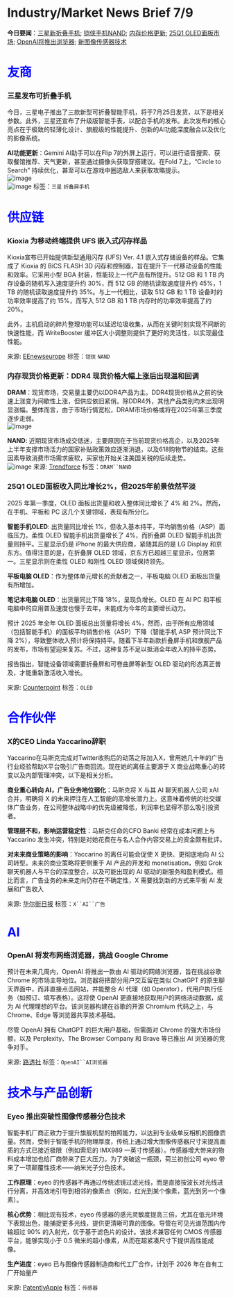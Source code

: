 # Industry/Market News Brief 7/9

**今日要闻**：[三星新折叠手机](#1); [铠侠手机NAND](#2); [内存价格更新](#3); [25Q1 OLED面板市场](#4); [OpenAI将推出浏览器](#5); [新图像传感器技术](#6)

# <span style="color:blue;">友商</span>

<a name="1"></a>
### 三星发布可折叠手机

今日，三星电子推出了三款新型可折叠智能手机，将于7月25日发货，以下是相关参数。此外，三星还宣布了升级版智能手表，以配合手机的发布。此次发布的核心亮点在于极致的轻薄化设计、旗舰级的性能提升、创新的AI功能深度融合以及优化的影像系统。

**AI功能更新**：Gemini AI助手可以在Flip 7的外屏上运行，可以进行语音搜索、获取餐馆推荐、天气更新，甚至通过摄像头获取穿搭建议。在Fold 7上，“Circle to Search” 持续优化，甚至可以在游戏中圈选敌人来获取攻略提示。  
![image](https://github.com/user-attachments/assets/4382a4f2-11b5-472d-bd83-324c5c5f7700)  
![image](https://github.com/user-attachments/assets/4834e7f0-47f5-4110-8b55-335726513449)
标签：`三星` `折叠屏手机`

# <span style="color:blue;">供应链</span>


<a name="2"></a>
### Kioxia 为移动终端提供 UFS 嵌入式闪存样品

Kioxia宣布已开始提供新型通用闪存 (UFS) Ver. 4.1 嵌入式存储设备的样品。它集成了 Kioxia 的 BiCS FLASH 3D 闪存和控制器，旨在提升下一代移动设备的性能和效率。它采用小型 BGA 封装，性能较上一代产品有所提升。512 GB 和 1 TB 内存设备的随机写入速度提升约 30%，而 512 GB 的随机读取速度提升约 45%，1 TB 的随机读取速度提升约 35%。与上一代相比，读取 512 GB 和 1 TB 设备时的功率效率提高了约 15%，而写入 512 GB 和 1 TB 内存时的功率效率提高了约 20%。

此外，主机启动的碎片整理功能可以延迟垃圾收集，从而在关键时刻实现不间断的快速性能，而 WriteBooster 缓冲区大小调整则提供了更好的灵活性，以实现最佳性能。

来源: [EEnewseurope](https://www.eenewseurope.com/en/kioxia-samples-ufs-embedded-flash-for-mobile-applications/)
标签：`铠侠` `NAND`

<a name="3"></a>
### 内存现货价格更新：DDR4 现货价格大幅上涨后出现温和回调

**DRAM**：现货市场，交易量主要仍以DDR4产品为主。DDR4现货价格从之前的快速上涨变为间歇性上涨，但供应依旧紧俏。除DDR4外，其他产品类别均未出现明显涨幅。整体而言，由于市场行情宽松，DRAM市场价格或将在2025年第三季度逐步走弱。  
![image](https://github.com/user-attachments/assets/1f6f476b-b00b-4540-b3d3-b3f5c7f3b9ab)

**NAND**: 近期现货市场成交低迷，主要原因在于当前现货价格高企，以及2025年上半年支撑市场活力的国家补贴政策效应逐渐消退，以及618购物节的结束。这些因素导致消费市场需求疲软，买家也开始关注美国关税的后续走势。  
![image](https://github.com/user-attachments/assets/6b023b90-e336-4875-a062-087a553fbb8a)
来源: [Trendforce](https://www.trendforce.com/news/2025/07/09/insights-memory-spot-price-update-ddr4-spot-prices-see-mild-pullback-after-steep-climb/)
标签：`DRAM``NAND`


<a name="4"></a>
### 25Q1 OLED面板收入同比增长2%，但2025年前景依然平淡

2025 年第一季度，OLED 面板出货量和收入整体同比增长了 4% 和 2%。然而，在手机、平板和 PC 这几个关键领域，表现有所分化。

**智能手机OLED**: 出货量同比增长 1%，但收入基本持平，平均销售价格（ASP）面临压力。柔性 OLED 智能手机出货量增长了 4%，而折叠屏 OLED 智能手机出货量则持平。三星显示仍是 iPhone 的最大供应商，紧随其后的是 LG Display 和京东方。值得注意的是，在折叠屏 OLED 领域，京东方已超越三星显示，位居第一。三星显示则在柔性 OLED 和刚性 OLED 领域保持领先。

**平板电脑 OLED**：作为整体单元增长的贡献者之一，平板电脑 OLED 面板出货量有所增加。

**笔记本电脑 OLED**：出货量同比下降 18%，呈现负增长。OLED 在 AI PC 和平板电脑中的应用普及速度也慢于去年，未能成为今年的主要增长动力。

预计 2025 年全年 OLED 面板总出货量将增长 4%，然而，由于所有应用领域（包括智能手机）的面板平均销售价格（ASP）下降（智能手机 ASP 预计同比下降 2%），导致整体收入预计将保持持平。随着下半年新款折叠屏手机和旗舰产品的发布，市场有望迎来复苏。不过，这种复苏不足以抵消全年收入的持平态势。

报告指出，智能设备领域需要折叠屏和可卷曲屏等新型 OLED 驱动的形态真正普及，才能重新激活收入增长。

来源: [Counterpoint](https://display.counterpointresearch.com/press-release/oled-panel-revenues-up-2-yoy-in-q1-2025-outlook-for-2025-remains-flattish-amid-tariff-macro-environment-concerns)
标签：`OLED`

# <span style="color:blue;">合作伙伴</span>

### X的CEO Linda Yaccarino辞职

Yaccarino在马斯克完成对Twitter收购后的动荡之际加入X，曾用她几十年的广告行业经验帮助X平台吸引广告商回流。现在她的离任主要源于 X 商业战略重心的转变以及内部管理冲突，以下是相关分析。

**商业重心转向 AI，广告业务地位弱化**：马斯克将 X 与其 AI 聊天机器人公司 xAI 合并，明确将 X 的未来押注在人工智能的高增长潜力上。这意味着传统的社交媒体广告业务，在公司整体战略中的优先级被降低，利润率也显得不那么吸引投资者。

**管理层不和，影响运营稳定性**：马斯克任命的CFO Banki 经常在成本问题上与 Yaccarino 发生冲突，特别是对她花费在与名人合作内容交易上的资金颇有批评。

**对未来商业策略的影响**：Yaccarino 的离任可能会促使 X 更快、更彻底地向 AI 公司转型。未来的商业策略将更侧重于 AI 产品的开发和 monetisation，例如 Grok 聊天机器人与平台的深度整合，以及可能出现的 AI 驱动的新服务和盈利模式。相比而言，广告业务的未来走向仍存在不确定性，X 需要找到新的方式来平衡 AI 发展和广告收入

来源: [华尔街日报](https://www.wsj.com/tech/linda-yaccarino-x-ceo-steps-down-1550842e?mod=hp_trendingnow_article_pos4)
标签：`X``AI``广告`

# <span style="color:blue;">AI</span>

<a name="5"></a>
### OpenAI 将发布网络浏览器，挑战 Google Chrome

预计在未来几周内，OpenAI 将推出一款由 AI 驱动的网络浏览器，旨在挑战谷歌 Chrome 的市场主导地位。浏览器将把部分用户交互留在类似 ChatGPT 的原生聊天界面中，而非直接点击网站，并能整合 AI 代理（如 Operator），代用户执行任务（如预订、填写表格）。这将使 OpenAI 更直接地获取用户的网络活动数据，成为 AI 代理理想的平台。该浏览器构建在谷歌的开源 Chromium 代码之上，与 Chrome、Edge 等浏览器共享技术基础。

尽管 OpenAI 拥有 ChatGPT 的巨大用户基础，但需面对 Chrome 的强大市场份额，以及 Perplexity、The Browser Company 和 Brave 等已推出 AI 浏览器的竞争对手。

来源: [路透社](https://www.reuters.com/business/media-telecom/openai-release-web-browser-challenge-google-chrome-2025-07-09/)
标签：`OpenAI``AI浏览器`

# <span style="color:blue;">技术与产品创新</span>

<a name="6"></a>
### Eyeo 推出突破性图像传感器分色技术

智能手机厂商正致力于提升旗舰机型的拍照能力，以达到专业级单反相机的图像质量。然而，受制于智能手机的物理厚度，传统上通过增大图像传感器尺寸来提高画质的方式已接近极限（例如索尼的 IMX989 一英寸传感器）。传感器增大带来的物料成本增加也给厂商带来了巨大压力。为了突破这一瓶颈，荷兰初创公司 eyeo 带来了一项颠覆性技术——纳米光子分色技术。

**工作原理**：eyeo 的传感器不再通过传统滤镜过滤光线，而是直接按波长对光线进行分离，并高效地引导到相邻的像素点（例如，红光到某个像素，蓝光到另一个像素）。

**核心优势**：相比现有技术，eyeo 传感器的感光灵敏度提高三倍，尤其在低光环境下表现出色，能捕捉更多光线，提供更清晰可靠的图像。导管在可见光谱范围内传输超过 90% 的入射光，优于基于滤色片的设计。该技术兼容任何 CMOS 传感器平台，能够实现小于 0.5 微米的超小像素，从而在超紧凑尺寸下提供高性能成像。

**生产进度**：eyeo 已与图像传感器制造商和代工厂合作，计划于 2026 年在自有工厂开始量产

来源: [PatentlyApple](https://www.patentlyapple.com/2025/07/eyeo-introduces-breakthrough-color-splitting-technology-for-image-sensors-aimed-at-the-smartphone-market-and-beyond.html)
标签：`传感器`
